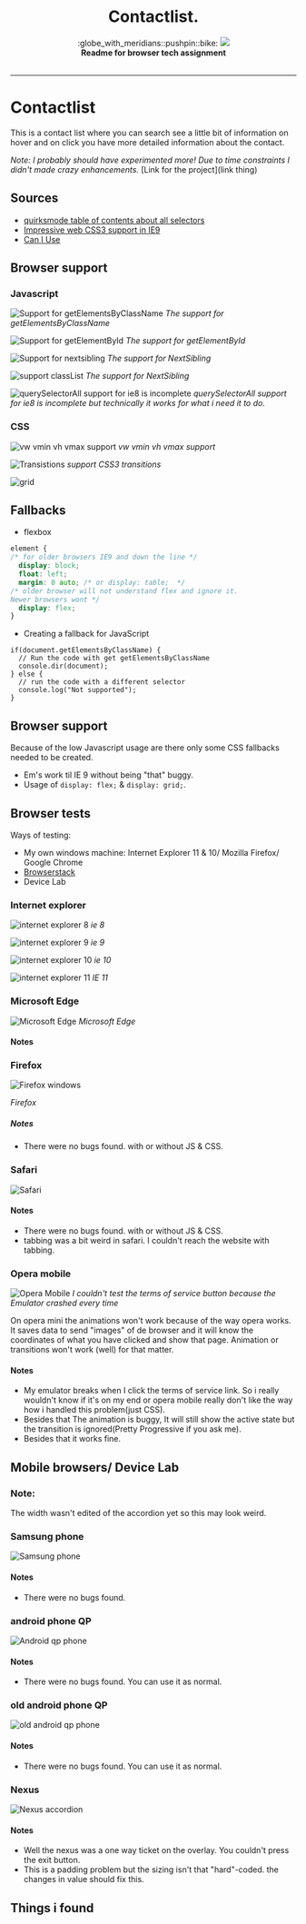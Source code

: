 <h1 align="center">Contactlist.</h1>

<div align="center">
  :globe_with_meridians::pushpin::bike: <img src="https://img.shields.io/badge/BT-done-green.svg">
</div>
<div align="center">
  <strong>Readme for browser tech assignment</strong>
</div>
<br />

-------

# Contactlist
This is a contact list where you can search see a little bit of information on hover and on click you have more detailed information about the contact.

_Note: I probably should have experimented more! Due to time constraints I didn't made crazy enhancements._
[Link for the project](link thing)

## Sources
* [quirksmode table of contents about all selectors](https://quirksmode.org/dom/core/#fivemethods)
* [Impressive web CSS3 support in IE9](https://www.impressivewebs.com/css3-support-ie9/)
* [Can I Use](https://caniuse.com/)

## Browser support

### Javascript
![Support for getElementsByClassName](docAssets/getElementsByClassName.png)
_The support for getElementsByClassName_

![Support for getElementById](docAssets/getElementById.png)
_The support for getElementById_

![Support for nextsibling](docAssets/NextSibling.png)
_The support for NextSibling_

![support classList](docAssets/classlist.png)
_The support for NextSibling_

![querySelectorAll support for ie8 is incomplete](docAssets/querySelectorAll.png)
_querySelectorAll support for ie8 is incomplete but technically it works for what i need it to do._


### CSS
![vw vmin vh vmax support](docAssets/vwvhvminvmax.png)
_vw vmin vh vmax support_

![Transistions](docAssets/transitions.png)
_support CSS3 transitions_

![grid](docAssets/)


## Fallbacks

* flexbox

```CSS
element {
/* for older browsers IE9 and down the line */
  display: block;
  float: left;
  margin: 0 auto; /* or display: table;  */
/* older browser will not understand flex and ignore it.
Newer browsers wont */
  display: flex;
}
```

* Creating a fallback for JavaScript

```JS
if(document.getElementsByClassName) {
  // Run the code with get getElementsByClassName
  console.dir(document);
} else {
  // run the code with a different selector
  console.log("Not supported");
}
```


## Browser support
Because of the low Javascript usage are there only some CSS fallbacks needed to be created.
* Em's work til IE 9 without being "that" buggy.
* Usage of `display: flex;` & `display: grid;`.


## Browser tests
Ways of testing:
* My own windows machine: Internet Explorer 11 & 10/ Mozilla Firefox/ Google Chrome
* [Browserstack](https://www.browserstack.com/)
* Device Lab

### Internet explorer
![internet explorer 8](docAssets/ie8.jpg)
_ie 8_

![internet explorer 9](docAssets/ie9.jpg)
_ie 9_

![internet explorer 10](docAssets/ie10.png)
_ie 10_

![internet explorer 11](docAssets/terms-ie11.png)
_IE 11_

### Microsoft Edge
![Microsoft Edge](docAssets/edge-windows.jpg)
_Microsoft Edge_

#### Notes

### Firefox
![Firefox windows](docAssets/firefox-windows.jpg)

_Firefox_

##### Notes
* There were no bugs found. with or without JS & CSS.

### Safari
![Safari](docAssets/safari-1.png)

#### Notes
* There were no bugs found. with or without JS & CSS.
* tabbing was a bit weird in safari. I couldn't reach the website with tabbing.

### Opera mobile
![Opera Mobile](docAssets/Opera-mobile.png)
_I couldn't test the terms of service button because the Emulator crashed every time_

On opera mini the animations won't work because of the way opera works. It saves data to send "images" of de browser and it will know the coordinates of what you have clicked and show that page. Animation or transitions won't work (well) for that matter.

#### Notes
* My emulator breaks when I click the terms of service link. So i really wouldn't know if it's on my end or opera mobile really don't like the way how i handled this problem(just CSS).
* Besides that The animation is buggy, It will still show the active state but the transition is ignored(Pretty Progressive if you ask me).
* Besides that it works fine.

## Mobile browsers/ Device Lab

### Note:
The width wasn't edited of the accordion yet so this may look weird.

### Samsung phone
![Samsung phone](docAssets/samsung-phone-1.jpg)

#### Notes
* There were no bugs found.

### android phone QP
![Android qp phone](docAssets/android-phone-qp-1.jpg)

#### Notes
* There were no bugs found. You can use it as normal.

### old android phone QP
![old android qp phone](docAssets/old-android-phone-qp1.jpg)

#### Notes
* There were no bugs found. You can use it as normal.

### Nexus
![Nexus accordion](docAssets/nexus-1.jpg)

#### Notes
* Well the nexus was a one way ticket on the overlay. You couldn't press the exit button.
* This is a padding problem but the sizing isn't that "hard"-coded. the changes in value should fix this.

## Things i found
